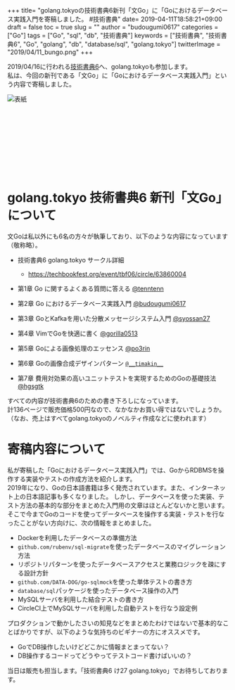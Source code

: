 +++
title= "golang.tokyoの技術書典6新刊「文Go」に「Goにおけるデータベース実践入門を寄稿しました。 #技術書典"
date= 2019-04-11T18:58:21+09:00
draft = false
toc = true
slug = ""
author = "budougumi0617"
categories = ["Go"]
tags = ["Go", "sql", "db", "技術書典"]
keywords = ["技術書典", "技術書典6", "Go", "golang", "db", "database/sql", "golang.tokyo"]
twitterImage = "2019/04/11_bungo.png"
+++


2019/04/16に行われる[技術書典6](https://techbookfest.org/event/tbf06)へ、golang.tokyoも参加します。  
私は、今回の新刊である「文Go」に「Goにおけるデータベース実践入門」という内容で寄稿しました。

![表紙](/2019/04/11_bungo_s.png)

<div class="iframely-embed"><div class="iframely-responsive" style="height: 140px; padding-bottom: 0;"><a href="https://techbookfest.org/event/tbf06/circle/63860004" data-iframely-url="//cdn.iframe.ly/DxmrlWl"></a></div></div><script async src="//cdn.iframe.ly/embed.js" charset="utf-8"></script>

<!--more-->

# golang.tokyo 技術書典6 新刊「文Go」について
文Goは私以外にも6名の方々が執筆しており、以下のような内容になっています（敬称略）。

- 技術書典6 golang.tokyo サークル詳細
  - https://techbookfest.org/event/tbf06/circle/63860004


- 第1章 Go に関するよくある質問に答える [@tenntenn](https://twitter.com/tenntenn)
- 第2章 Go におけるデータベース実践入門 [@budougumi0617](https://twitter.com/budougumi0617)
- 第3章 GoとKafkaを用いた分散メッセージシステム入門 [@syossan27](https://twitter.com/syossan27)
- 第4章 VimでGoを快適に書く [@gorilla0513](https://twitter.com/gorilla0513)
- 第5章 Goによる画像処理のエッセンス [@po3rin](https://twitter.com/po3rin)
- 第6章 Goの画像合成デザインパターン [`@__timakin__`](https://twitter.com/__timakin__)
- 第7章 費用対効果の高いユニットテストを実現するためのGoの基礎技法 [@hgsgtk](https://twitter.com/hgsgtk)

すべての内容が技術書典6のための書き下ろしになっています。  
計136ページで販売価格500円なので、なかなかお買い得ではないでしょうか。
（なお、売上はすべてgolang.tokyoのノベルティ作成などに使われます）


# 寄稿内容について
私が寄稿した「Goにおけるデータベース実践入門」では、GoからRDBMSを操作する実装やテストの作成方法を紹介します。  
2019年になり、Goの日本語書籍は多く発売されています。また、インターネット上の日本語記事も多くなりました。
しかし、データベースを使った実装、テスト方法の基本的な部分をまとめた入門用の文章はほとんどないかと思います。
そこで今までGoのコードを使ってデータベースを操作する実装・テストを行なったことがない方向けに、次の情報をまとめました。  

- Dockerを利用したデータベースの準備方法
- `github.com/rubenv/sql-migrate`を使ったデータベースのマイグレーション方法
- リポジトリパターンを使ったデータベースアクセスと業務ロジックを疎にする設計方針
- `github.com/DATA-DOG/go-sqlmock`を使った単体テストの書き方
- `database/sql`パッケージを使ったデータベース操作の入門
- MySQLサーバを利用した結合テストの書き方
- CircleCI上でMySQLサーバを利用した自動テストを行なう設定例

プロダクションで動かしたさいの知見などをまとめたわけではないで基本的なことばかりですが、以下のような気持ちのビギナーの方にオススメです。

- GoでDB操作したいけどどこかに情報まとまってない？
- DB操作するコードってどうやってテストコード書けばいいの？

当日は販売も担当します。「技術書典6 け27 golang.tokyo」でお待ちしております。

<div class="iframely-embed"><div class="iframely-responsive" style="height: 140px; padding-bottom: 0;"><a href="https://techbookfest.org/event/tbf06/circle/63860004" data-iframely-url="//cdn.iframe.ly/DxmrlWl"></a></div></div><script async src="//cdn.iframe.ly/embed.js" charset="utf-8"></script>

<div class="iframely-embed"><div class="iframely-responsive" style="height: 140px; padding-bottom: 0;"><a href="https://techbookfest.org/event/tbf06" data-iframely-url="//cdn.iframe.ly/ZYl8KPm?iframe=card-small"></a></div></div><script async src="//cdn.iframe.ly/embed.js" charset="utf-8"></script>
